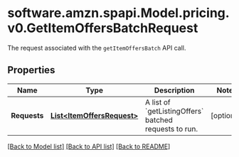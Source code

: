 # software.amzn.spapi.Model.pricing.v0.GetItemOffersBatchRequest
The request associated with the `getItemOffersBatch` API call.

## Properties

Name | Type | Description | Notes
------------ | ------------- | ------------- | -------------
**Requests** | [**List&lt;ItemOffersRequest&gt;**](ItemOffersRequest.md) | A list of &#x60;getListingOffers&#x60; batched requests to run. | [optional] 

[[Back to Model list]](../README.md#documentation-for-models) [[Back to API list]](../README.md#documentation-for-api-endpoints) [[Back to README]](../README.md)

